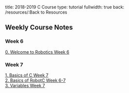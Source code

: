 title: 2018-2019 C Course
type: tutorial
fullwidth: true
back: /resources/:Back to Resources

## Weekly Course Notes
<div class="filecontainer">
<h3>Week 6</h3>
<div class="filebox"><a href="/c-course/welcome-to-robotics">0. Welcome to Robotics <span>Week 6</span></a></div>
</div>

<div class="filecontainer">
<h3>Week 7</h3>
<div class="filebox"><a href="/c-course/basics-of-c">1. Basics of C <span>Week 7</span></a></div>
<div class="filebox"><a href="/c-course/basics-of-robotc">2. Basics of RobotC <span>Week 6-7</span></a></div>
<div class="filebox"><a href="/c-course/basics-of-robotc">3. Variables <span>Week 7</span></a></div>
</div>
